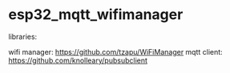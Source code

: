 # esp32_mqtt_wifimanager

libraries:

wifi manager: https://github.com/tzapu/WiFiManager
mqtt client: https://github.com/knolleary/pubsubclient
